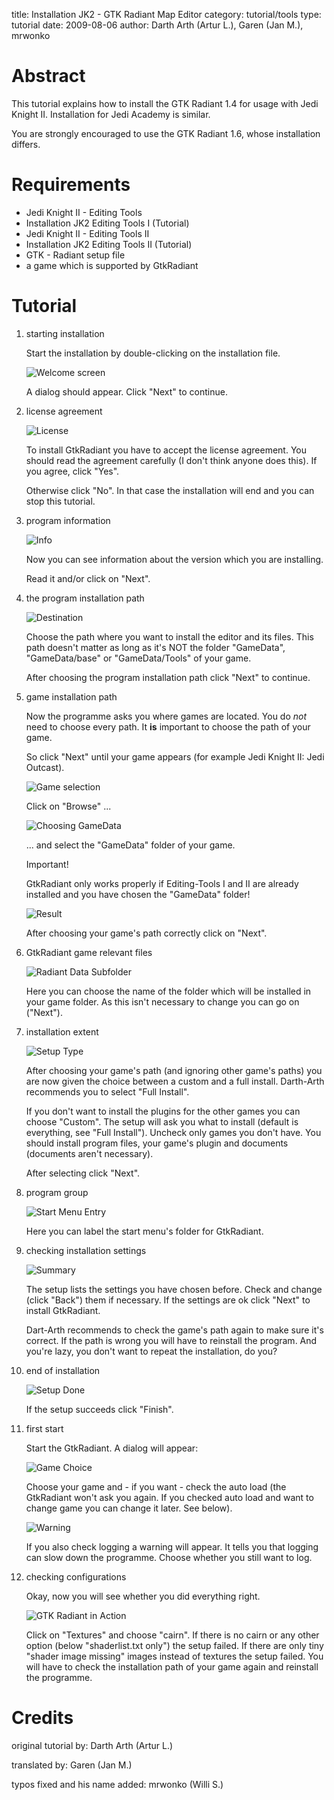 title: Installation JK2 - GTK Radiant Map Editor
category: tutorial/tools
type: tutorial
date: 2009-08-06
author: Darth Arth (Artur L.), Garen (Jan M.), mrwonko

# Abstract

This tutorial explains how to install the GTK Radiant 1.4 for usage with Jedi Knight II. Installation for Jedi Academy is similar.

You are strongly encouraged to use the GTK Radiant 1.6, whose installation differs.

# Requirements

* Jedi Knight II - Editing Tools
* Installation JK2 Editing Tools I (Tutorial)
* Jedi Knight II - Editing Tools II
* Installation JK2 Editing Tools II (Tutorial)
* GTK - Radiant setup file
* a game which is supported by GtkRadiant

# Tutorial

1.  starting installation

    Start the installation by double-clicking on the installation file.

    ![Welcome screen]({filename}../../../de/jk/installation-1.4/gtk_step1.jpg)

    A dialog should appear. Click "Next" to continue.

2.  license agreement

    ![License]({filename}../../../de/jk/installation-1.4/gtk_step2.jpg)

    To install GtkRadiant you have to accept the license agreement. You should read the agreement carefully (I don't think anyone does this). If you agree, click "Yes".
    
    Otherwise click "No". In that case the installation will end and you can stop this tutorial.

3.  program information

    ![Info]({filename}../../../de/jk/installation-1.4/gtk_step3.jpg)

    Now you can see information about the version which you are installing.
    
    Read it and/or click on "Next".

4.  the program installation path

    ![Destination]({filename}../../../de/jk/installation-1.4/gtk_step4.jpg)

    Choose the path where you want to install the editor and its files. This path doesn't matter as long as it's NOT the folder "GameData", "GameData/base" or "GameData/Tools" of your game.
    
    After choosing the program installation path click "Next" to continue.

5.  game installation path

    Now the programme asks you where games are located. You do _not_ need to choose every path. It **is** important to choose the path of your game. 
    
    So click "Next" until your game appears (for example Jedi Knight II: Jedi Outcast). 

    ![Game selection]({filename}../../../de/jk/installation-1.4/gtk_step7.jpg)

    Click on "Browse" ...

    ![Choosing GameData]({filename}../../../de/jk/installation-1.4/gtk_step8.jpg)

    ... and select the "GameData" folder of your game.

    Important!
    
    GtkRadiant only works properly if Editing-Tools I and II are already installed and you have chosen the "GameData" folder!

    ![Result]({filename}../../../de/jk/installation-1.4/gtk_step9.jpg)

    After choosing your game's path correctly click on "Next".

6.  GtkRadiant game relevant files

    ![Radiant Data Subfolder]({filename}../../../de/jk/installation-1.4/gtk_step10.jpg)

    Here you can choose the name of the folder which will be installed in your game folder. As this isn't necessary to change you can go on ("Next").

7.  installation extent

    ![Setup Type]({filename}../../../de/jk/installation-1.4/gtk_step11.jpg)

    After choosing your game's path (and ignoring other game's paths) you are now given the choice between a custom and a full install. Darth-Arth recommends you to select "Full Install".
    
    If you don't want to install the plugins for the other games you can choose "Custom". The setup will ask you what to install (default is everything, see "Full Install"). Uncheck only games you don't have. You should install program files, your game's plugin and documents (documents aren't necessary).

    After selecting click "Next".

8.  program group

    ![Start Menu Entry]({filename}../../../de/jk/installation-1.4/gtk_step12.jpg)

    Here you can label the start menu's folder for GtkRadiant.

9.  checking installation settings

    ![Summary]({filename}../../../de/jk/installation-1.4/gtk_step13.jpg)

    The setup lists the settings you have chosen before. Check and change (click "Back") them if necessary. If the settings are ok click "Next" to install GtkRadiant.
    
    Dart-Arth recommends to check the game's path again to make sure it's correct. If the path is wrong you will have to reinstall the program. And you're lazy, you don't want to repeat the installation, do you?




10. end of installation

    ![Setup Done]({filename}../../../de/jk/installation-1.4/gtk_step14.jpg)

    If the setup succeeds click "Finish". 

11. first start

    Start the GtkRadiant. A dialog will appear:

    ![Game Choice]({filename}../../../de/jk/installation-1.4/gtk_step15.jpg)

    Choose your game and - if you want - check the auto load (the GtkRadiant won't ask you again. If you checked auto load and want to change game you can change it later. See below).

    ![Warning]({filename}../../../de/jk/installation-1.4/gtk_step17.jpg)

    If you also check logging a warning will appear. It tells you that logging can slow down the programme. Choose whether you still want to log.

12. checking configurations

    Okay, now you will see whether you did everything right. 

    ![GTK Radiant in Action]({filename}../../../de/jk/installation-1.4/gtk_step18.jpg)

    Click on "Textures" and choose "cairn". If there is no cairn or any other option (below "shaderlist.txt only") the setup failed. If there are only tiny "shader image missing" images instead of textures the setup failed. You will have to check the installation path of your game again and reinstall the programme.



# Credits

original tutorial by: Darth Arth (Artur L.)

translated by: Garen (Jan M.)

typos fixed and his name added: mrwonko (Willi S.)